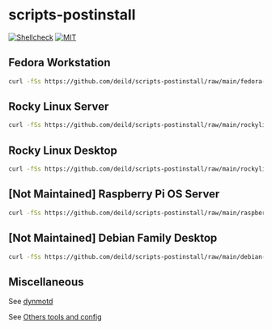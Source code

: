 # scripts-postinstall
[![Shellcheck](https://github.com/deild/scripts-postinstall/actions/workflows/lint.yml/badge.svg?branch=main&event=push)](https://github.com/deild/scripts-postinstall/actions/workflows/lint.yml) [![MIT](https://img.shields.io/badge/license-MIT-blue)](LICENSE)

## Fedora Workstation 

```sh
curl -fSs https://github.com/deild/scripts-postinstall/raw/main/fedora-workstation-postinstall.sh | bash
```

## Rocky Linux Server 

```sh
curl -fSs https://github.com/deild/scripts-postinstall/raw/main/rockylinux-server-postinstall.sh | bash
```

## Rocky Linux Desktop 

```sh
curl -fSs https://github.com/deild/scripts-postinstall/raw/main/rockylinux-desktop-postinstall.sh | bash
```

## [Not Maintained] Raspberry Pi OS Server

```sh
curl -fSs https://github.com/deild/scripts-postinstall/raw/main/raspberrypios-server-postinstall.sh | bash
```

## [Not Maintained] Debian Family Desktop 

```sh
curl -fSs https://github.com/deild/scripts-postinstall/raw/main/debian-desktop-postinstall.sh | bash
```

## Miscellaneous

See [dynmotd](https://github.com/deild/dynmotd)

See [Others tools and config](https://github.com/deild/scripts-postinstall/wiki)